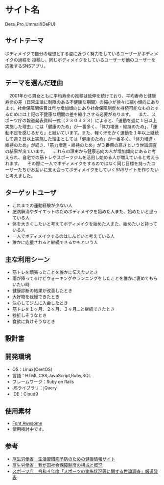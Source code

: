 # サイト名
Dera_Pro_Ummai!(DePU)

## サイトテーマ
ボディメイクで自分の理想とする姿に近づく努力をしているユーザーがボディメイクの過程を
投稿し、同じボディメイクをしているユーザーが他のユーザーを応援するSNSアプリ。

## テーマを選んだ理由
　2001年から男女ともに平均寿命の推移は延伸を続けており、平均寿命と健康寿命の差（日常生活に制限のある不健康な期間）の縮小が徐々に縮小傾向にあります。社会保障関係費は年々増加傾向にあり社会保障制度を持続可能なものとするためには上記の不健康な期間の差を縮小させる必要があります。
　また、スポーツ庁の報道発表資料一式（２３０３２３）によると、「運動を週に１日以上実施した理由」には「健康のため」が一番多く、「体力増進・維持のため」、「運動不足を感じるから」と続いています。また、軽く汗をかく運動を１年以上継続して週２日以上実施した理由としては「健康のため」が一番多く、「体力増進・維持のため」が続き、「筋力増進・維持のため」が３番目の高さという世論調査の結果が出ています。
　これらの理由から健康志向の人が増加傾向にあると考えられ、自宅での筋トレやスポーツジムを活用し始める人が増えていると考えられます。
　その際に一人でボディメイクをするのではなく同じ目標を持ったユーザーたちがお互いに支え合ってボディメイクをしていくSNSサイトを作りたいと考えました。

## ターゲットユーザ
- これまでの運動経験が少ない人
- 肥満解消やダイエットのためボディメイクを始めた人また、始めたいと思っている人
- 体を大きくしたいと考えてボディメイクを始めた人また、始めたいと持っている人
- 一人でボディメイクするのはしんどいと考えている人
- 誰かに応援されると継続できるかもという人

## 主な利用シーン
- 筋トレを頑張ったことを誰かに伝えたいとき
- 雨が降ってるけどウォーキングやランニングをしたことを誰かに褒めてもらいたい時
- 健康診断の結果が改善したとき
- 大好物を我慢できたとき
- 決心してジムに入会したとき
- 筋トレを１ヶ月、２ヶ月、３ヶ月…と継続できたとき
- 挫折しそうなとき
- 食欲に負けそうなとき

## 設計書


## 開発環境
- OS：Linux(CentOS)
- 言語：HTML,CSS,JavaScript,Ruby,SQL
- フレームワーク：Ruby on Rails
- JSライブラリ：jQuery
- IDE：Cloud9

## 使用素材
- [Font Awesome](https://fontawesome.com/)
- 使用検討中です。

## 参考
- [厚生労働省　生活習慣病予防のための健康情報サイト](https://www.e-healthnet.mhlw.go.jp/information/hale/h-01-002.html)
- [厚生労働省　我が国社会保障制度の構成と概況](https://www.mhlw.go.jp/stf/newpage_21511.html)
- [スポーツ庁　令和４年度「スポーツの実施状況等に関する世論調査」報道発表](https://www.mext.go.jp/sports/b_menu/toukei/chousa04/sports/1415963_00008.htm)
